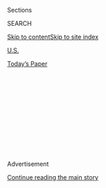<div id="app">

<div>

<div>

<div>

<div class="NYTAppHideMasthead css-1q2w90k e1suatyy0">

<div class="section css-ui9rw0 e1suatyy2">

<div class="css-eph4ug er09x8g0">

<div class="css-6n7j50">

</div>

<span class="css-1dv1kvn">Sections</span>

<div class="css-10488qs">

<span class="css-1dv1kvn">SEARCH</span>

</div>

[Skip to content](#site-content)[Skip to site
index](#site-index)

</div>

<div id="masthead-section-label" class="css-1wr3we4 eaxe0e00">

[U.S.](https://www.nytimes3xbfgragh.onion/section/us)

</div>

<div class="css-10698na e1huz5gh0">

</div>

</div>

<div id="masthead-bar-one" class="section hasLinks css-15hmgas e1csuq9d3">

<div class="css-uqyvli e1csuq9d0">

</div>

<div class="css-1uqjmks e1csuq9d1">

</div>

<div class="css-9e9ivx">

[](https://myaccount.nytimes3xbfgragh.onion/auth/login?response_type=cookie&client_id=vi)

</div>

<div class="css-1bvtpon e1csuq9d2">

[Today’s
Paper](https://www.nytimes3xbfgragh.onion/section/todayspaper)

</div>

</div>

</div>

</div>

<div data-aria-hidden="false">

<div id="site-content" data-role="main">

<div>

<div class="css-1aor85t" style="opacity:0.000000001;z-index:-1;visibility:hidden">

<div class="css-1hqnpie">

<div class="css-epjblv">

<span class="css-17xtcya">[U.S.](/section/us)</span><span class="css-x15j1o">|</span><span class="css-fwqvlz">In
North Carolina, No End in Sight to Governor’s
Race</span>

</div>

<div class="css-k008qs">

<div class="css-1iwv8en">

<span class="css-18z7m18"></span>

<div>

</div>

</div>

<span class="css-1n6z4y"></span>

<div class="css-1705lsu">

<div class="css-4xjgmj">

<div class="css-4skfbu" data-role="toolbar" data-aria-label="Social Media Share buttons, Save button, and Comments Panel with current comment count" data-testid="share-tools">

  - 
  - 
  - 
  - 
    
    <div class="css-6n7j50">
    
    </div>

  - 

</div>

</div>

</div>

</div>

</div>

</div>

<div class="css-13pd83m">

</div>

<div id="top-wrapper" class="css-1sy8kpn">

<div id="top-slug" class="css-l9onyx">

Advertisement

</div>

[Continue reading the main
story](#after-top)

<div class="ad top-wrapper" style="text-align:center;height:100%;display:block;min-height:250px">

<div id="top" class="place-ad" data-position="top" data-size-key="top">

</div>

</div>

<div id="after-top">

</div>

</div>

<div id="sponsor-wrapper" class="css-1hyfx7x">

<div id="sponsor-slug" class="css-19vbshk">

Supported by

</div>

[Continue reading the main
story](#after-sponsor)

<div id="sponsor" class="ad sponsor-wrapper" style="text-align:center;height:100%;display:block">

</div>

<div id="after-sponsor">

</div>

</div>

<div class="css-1vkm6nb ehdk2mb0">

# In North Carolina, No End in Sight to Governor’s Race

</div>

<div class="css-79elbk" data-testid="photoviewer-wrapper">

<div class="css-z3e15g" data-testid="photoviewer-wrapper-hidden">

</div>

<div class="css-1a48zt4 ehw59r15" data-testid="photoviewer-children">

![<span class="css-16f3y1r e13ogyst0" data-aria-hidden="true">Left, Roy
Cooper, the Democratic challenger, declared victory on election night.
Gov. Pat McCrory, a Republican, has refused to
concede.</span><span class="css-cnj6d5 e1z0qqy90" itemprop="copyrightHolder"><span class="css-1ly73wi e1tej78p0">Credit...</span><span><span>Left,
Chris Keane/Reuters; Jonathan
Drake/Reuters</span></span></span>](https://static01.graylady3jvrrxbe.onion/images/2016/11/30/us/30carolina-diptych/30carolina-diptych-articleInline.jpg?quality=75&auto=webp&disable=upscale)

</div>

</div>

<div class="css-xt80pu e12qa4dv0">

<div class="css-18e8msd">

<div class="css-vp77d3 epjyd6m0">

<div class="css-1baulvz">

By [<span class="css-1baulvz last-byline" itemprop="name">Richard
Fausset</span>](https://www.nytimes3xbfgragh.onion/by/richard-fausset)

</div>

</div>

  - Nov. 29,
    2016

  - 
    
    <div class="css-4xjgmj">
    
    <div class="css-d8bdto" data-role="toolbar" data-aria-label="Social Media Share buttons, Save button, and Comments Panel with current comment count" data-testid="share-tools">
    
      - 
      - 
      - 
      - 
        
        <div class="css-6n7j50">
        
        </div>
    
      - 
    
    </div>
    
    </div>

</div>

</div>

<div class="section meteredContent css-1r7ky0e" name="articleBody" itemprop="articleBody">

<div class="css-1fanzo5 StoryBodyCompanionColumn">

<div class="css-53u6y8">

RALEIGH, N.C. — Three weeks after Election Day, the North Carolina
governor’s race remains an unresolved, hotly contested muddle. The
Democratic challenger, Roy Cooper, has declared victory. But the
Republican incumbent, Pat McCrory, trailing by thousands of votes in the
as-yet-unfinished tally, has refused to concede, as he and his allies
charge that the election was marred by numerous irregularities.

Mr. McCrory’s foes are furious. Last week, they parked a U-Haul truck in
front of the governor’s mansion and waved moving boxes adorned with the
face of Ray Charles as they sang, “Hit the Road, Pat.” On Monday
evening, hundreds gathered at the state Capitol, shouting, “No stealing
our election\!”

The North Carolina imbroglio is so complicated, with so many moving
pieces, that a spokesman for the State Board of Elections could not say
Tuesday when it might be resolved. It comes amid four years of pitched
ideological battles in a state sharply split between Democrats and
Republicans.

But it also comes amid a broader wave of skepticism about the integrity
of the basic mechanics of the American electoral process, including the
recount of the presidential results in three states sought by Jill
Stein, the Green Party candidate. The move enraged President-elect
Donald J. Trump, who this week said on Twitter that “millions” of people
had illegally voted for Hillary Clinton, a widely derided claim for
which he offered no evidence.

</div>

</div>

<div class="css-1fanzo5 StoryBodyCompanionColumn">

<div class="css-53u6y8">

For some voters here, it can all feel like a failing of a divided
nation, and a divided state. The Rev. Phillip Fackler, an Episcopal
chaplain, said that it was difficult these days for liberals and
conservatives to sit down and work out their differences.

“Maybe it’s easier to say, ‘Something was amiss,’” Mr. Fackler, 36, said
on Monday as he and hundreds of anti-McCrory protesters waited for the
start of the rally at the Capitol.

According to a preliminary tally by the State Board of Elections, Mr.
Cooper was leading Mr. McCrory by 9,813 votes as of Tuesday night —
perilously close to the 10,000-vote difference that would prohibit Mr.
McCrory from demanding a recount. Mr. Cooper’s lead has been growing
since the Nov. 8 election, as thousands of provisional votes from around
the state have been verified.

But nine of the state’s 100 counties had still not completed certifying
their vote totals as of Tuesday night, in part because of challenges
filed by Mr. McCrory’s supporters in dozens of counties, said a
spokesman for the State Board of Elections, Patrick Gannon.

A number of those challenges charge that the names of some voters
belonged to people who had died or to felons ineligible to vote. With
that in mind, Mr. McCrory’s supporters have lashed out at Democrats who
have called on the governor to concede.

</div>

</div>

<div class="css-1fanzo5 StoryBodyCompanionColumn">

<div class="css-53u6y8">

“Why is Roy Cooper so insistent on circumventing the electoral process
and counting the votes of dead people and felons?” a McCrory campaign
spokesman, Ricky Diaz, said in a statement this month.

But Mr. Cooper’s supporters argue that any alleged discrepancies are too
few in number to affect the outcome of the election — and that the
Republicans’ language is often misleading. Allison Riggs, the senior
attorney for the [Southern Coalition for Social
Justice](https://www.southerncoalition.org/) in Durham, N.C., said that
all of the dead voters listed in the challenges were alive when they
cast ballots during the early-voting period but died before Election
Day. (Such votes are ineligible in North Carolina.)

The group also found that many of the people identified as ineligible to
vote because of a criminal record were, in fact, eligible.

Bob Hall, the executive director of the advocacy group [Democracy North
Carolina](http://nc-democracy.org/), said that 43 voters were listed in
the county-by-county challenges as being ineligible felons. The
challenges listed 24 dead voters, he said.

On Nov. 20, Mr. Cooper, the state’s attorney general, released a brief
video addressing his supporters.

“Because of your hard work, we have won this race for governor,” he
said. He also said that Mr. McCrory was sowing “confusion and fear” with
his postelection speeches.

The pro-McCrory forces say they simply want to ensure that the election
tally is correct. “Any candidate, even candidates that the Democrats
hate, are entitled under the law to see what the count is, and to decide
whether they should call for a recount,” Dallas Woodhouse, the executive
director of the state Republican Party, said on Tuesday.

</div>

</div>

<div class="css-1fanzo5 StoryBodyCompanionColumn">

<div class="css-53u6y8">

Under North Carolina law, the governor appoints the five members of the
state elections board, and those members, in turn, appoint the members
of the 100 county boards. As a result, Republicans enjoy majorities on
all of these boards. Nonetheless, the governor’s team has not fared well
with them thus far. Some county boards have already thrown out their
challenges.

On Monday, the McCrory team suffered a further blow when the state board
ruled that the challenged votes could be thrown out by county election
officials only if there were enough votes to determine the outcome of a
local election.

Ford Porter, a spokesman for Mr. Cooper’s campaign, said Tuesday that a
number of the remaining challenges appeared unlikely to meet that
threshold.

“This is a devastating blow to the McCrory campaign and further evidence
that there is no path to victory for Governor McCrory,” Mr. Cooper’s
campaign manager, Trey Nix, said in a statement.

Mr. McCrory has announced his intention to call for a statewide recount.
But it seems he would prefer to make a last stand in liberal-dominated
Durham County. On election night, just before midnight, a tranche of
roughly 90,000 ballots were reported there, tipping the vote count in
Mr. Cooper’s favor.

To many Republicans watching the results on TV, the sudden reversal of
fortune for their nominee came as a shock, especially because their
party was handily winning the presidential race in the state, and
Senator Richard Burr, a Republican, easily won re-election.

Since then, the Durham County board has rejected a protest filed by
Thomas Stark, a lawyer and McCrory supporter, who claimed that county
officials had engaged in “malfeasance” in counting those ballots because
they relied on inaccurate ballot machines.

</div>

</div>

<div class="css-1fanzo5 StoryBodyCompanionColumn">

<div class="css-53u6y8">

But the state board has agreed to hear an appeal of that ruling on
Wednesday afternoon. If the board allows a Durham County recount, and
the results are the same as the original count, the McCrory team “will
be prepared to withdraw its statewide recount request in the governor’s
race,” according to a statement released Saturday.

The unsettled governor’s race is only one of many voting-related dramas
that have engulfed North Carolina recently. In August, a federal court
ruled that the state legislative map was unconstitutional because 28 of
the districts drawn by Republicans constituted racial gerrymanders.

On Tuesday, the court established a March 15, 2017, deadline for
redrawing the map — and ruled that legislators in districts affected by
the redrawing stand for re-election next fall. Republican legislators
called the ruling a “gross overreach” and vowed to appeal.

More delays to a resolution of the governor’s race could be in store
because of a federal lawsuit filed by Francis X. De Luca, president of
the [Civitas Institute](https://www.nccivitas.org/), a conservative
think tank based in Raleigh.

The suit, filed in United States District Court for the Eastern District
of North Carolina, concerns a state provision that allows residents to
register and vote on the same day during an early-voting period.

Mr. De Luca argues that such registrations cannot be verified until
after the state board certifies the election results, so he has asked
the court to order the state board not to include those votes in its
final tally until the registrations can be verified.

A hearing is scheduled for Dec. 8.

</div>

</div>

</div>

<div>

</div>

<div>

</div>

<div>

</div>

<div>

<div id="bottom-wrapper" class="css-1ede5it">

<div id="bottom-slug" class="css-l9onyx">

Advertisement

</div>

[Continue reading the main
story](#after-bottom)

<div id="bottom" class="ad bottom-wrapper" style="text-align:center;height:100%;display:block;min-height:90px">

</div>

<div id="after-bottom">

</div>

</div>

</div>

</div>

</div>

## Site Index

<div>

</div>

## Site Information Navigation

  - [© <span>2020</span> <span>The New York Times
    Company</span>](https://help.nytimes3xbfgragh.onion/hc/en-us/articles/115014792127-Copyright-notice)

<!-- end list -->

  - [NYTCo](https://www.nytco.com/)
  - [Contact
    Us](https://help.nytimes3xbfgragh.onion/hc/en-us/articles/115015385887-Contact-Us)
  - [Work with us](https://www.nytco.com/careers/)
  - [Advertise](https://nytmediakit.com/)
  - [T Brand Studio](http://www.tbrandstudio.com/)
  - [Your Ad
    Choices](https://www.nytimes3xbfgragh.onion/privacy/cookie-policy#how-do-i-manage-trackers)
  - [Privacy](https://www.nytimes3xbfgragh.onion/privacy)
  - [Terms of
    Service](https://help.nytimes3xbfgragh.onion/hc/en-us/articles/115014893428-Terms-of-service)
  - [Terms of
    Sale](https://help.nytimes3xbfgragh.onion/hc/en-us/articles/115014893968-Terms-of-sale)
  - [Site
    Map](https://spiderbites.nytimes3xbfgragh.onion)
  - [Help](https://help.nytimes3xbfgragh.onion/hc/en-us)
  - [Subscriptions](https://www.nytimes3xbfgragh.onion/subscription?campaignId=37WXW)

</div>

</div>

</div>

</div>

